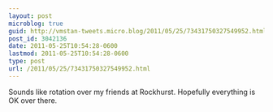 ```yaml
---
layout: post
microblog: true
guid: http://vmstan-tweets.micro.blog/2011/05/25/73431750327549952.html
post_id: 3042136
date: 2011-05-25T10:54:28-0600
lastmod: 2011-05-25T10:54:28-0600
type: post
url: /2011/05/25/73431750327549952.html
---
```

Sounds like rotation over my friends at Rockhurst. Hopefully everything is OK over there.
